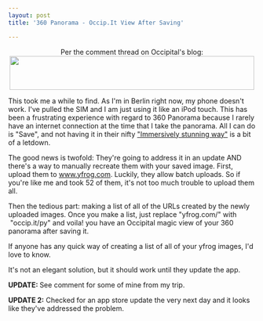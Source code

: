 ```yaml
---
layout: post
title: '360 Panorama - Occip.It View After Saving'

---
```


<p style="text-align: center;">Per the comment thread on Occipital's blog:﻿<a href="http://www.sethgholson.com/wp-content/uploads/2010/12/Capture.png"><img class="aligncenter size-full wp-image-393" title="Occipital - Save after Uploading" src="http://www.sethgholson.com/wp-content/uploads/2010/12/Capture.png" alt="" width="498" height="69" /></a></p>
This took me a while to find. As I'm in Berlin right now, my phone doesn't work. I've pulled the SIM and I am just using it like an iPod touch. This has been a frustrating experience with regard to 360 Panorama because I rarely have an internet connection at the time that I take the panorama. All I can do is "Save", and not having it in their nifty <a title="Really it is" href="http://occipital.com/360/" target="_blank">"Immersively stunning way"</a> is a bit of a letdown.

The good news is twofold: They're going to address it in an update AND there's a way to manually recreate them with your saved image. First, upload them to <a href="http://www.yfrog.com" target="_blank">www.yfrog.com</a>. Luckily, they allow batch uploads. So if you're like me and took 52 of them, it's not too much trouble to upload them all.

Then the tedious part: making a list of all of the URLs created by the newly uploaded images. Once you make a list, just replace "yfrog.com/" with  "occip.it/py" and voila! you have an Occipital magic view of your 360 panorama after saving it.

If anyone has any quick way of creating a list of all of your yfrog images, I'd love to know.

It's not an elegant solution, but it should work until they update the app.

<strong>UPDATE: </strong>See comment for some of mine from my trip.

<strong>UPDATE 2:</strong> Checked for an app store update the very next day and it looks like they've addressed the problem.
